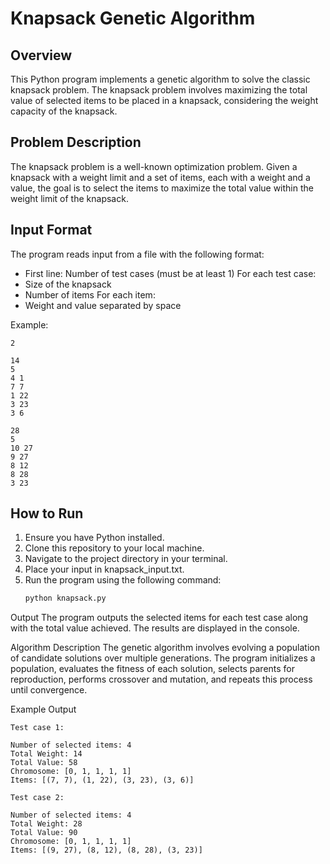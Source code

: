 # Knapsack Genetic Algorithm

## Overview
This Python program implements a genetic algorithm to solve the classic knapsack problem. The knapsack problem involves maximizing the total value of selected items to be placed in a knapsack, considering the weight capacity of the knapsack.

## Problem Description
The knapsack problem is a well-known optimization problem. Given a knapsack with a weight limit and a set of items, each with a weight and a value, the goal is to select the items to maximize the total value within the weight limit of the knapsack.

## Input Format
The program reads input from a file with the following format:
- First line: Number of test cases (must be at least 1)
For each test case:
- Size of the knapsack
- Number of items
For each item:
- Weight and value separated by space

Example:
```
2

14
5
4 1
7 7
1 22
3 23
3 6

28
5
10 27
9 27
8 12
8 28
3 23
```

## How to Run
1. Ensure you have Python installed.
1. Clone this repository to your local machine.
1. Navigate to the project directory in your terminal.
1. Place your input in knapsack_input.txt.
1. Run the program using the following command:
   ```bash
   python knapsack.py
   ```

Output
The program outputs the selected items for each test case along with the total value achieved. The results are displayed in the console.

Algorithm Description
The genetic algorithm involves evolving a population of candidate solutions over multiple generations. The program initializes a population, evaluates the fitness of each solution, selects parents for reproduction, performs crossover and mutation, and repeats this process until convergence.

Example Output
```
Test case 1:

Number of selected items: 4
Total Weight: 14
Total Value: 58
Chromosome: [0, 1, 1, 1, 1]
Items: [(7, 7), (1, 22), (3, 23), (3, 6)]

Test case 2:

Number of selected items: 4
Total Weight: 28
Total Value: 90
Chromosome: [0, 1, 1, 1, 1]
Items: [(9, 27), (8, 12), (8, 28), (3, 23)]
```